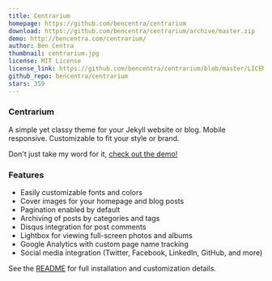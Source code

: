 ```yaml
---
title: Centrarium
homepage: https://github.com/bencentra/centrarium
download: https://github.com/bencentra/centrarium/archive/master.zip
demo: http://bencentra.com/centrarium/
author: Ben Centra
thumbnail: centrarium.jpg
license: MIT License
license_link: https://github.com/bencentra/centrarium/blob/master/LICENSE.md
github_repo: bencentra/centrarium
stars: 359
---
```


### Centrarium

A simple yet classy theme for your Jekyll website or blog. Mobile
responsive. Customizable to fit your style or brand.

Don't just take my word for it, [check out the demo!](http://bencentra.com/centrarium/)

### Features

* Easily customizable fonts and colors
* Cover images for your homepage and blog posts
* Pagination enabled by default
* Archiving of posts by categories and tags
* Disqus integration for post comments
* Lightbox for viewing full-screen photos and albums
* Google Analytics with custom page name tracking
* Social media integration (Twitter, Facebook, LinkedIn, GitHub, and more)

See the [README](https://github.com/bencentra/centrarium/blob/master/README.md)
for full installation and customization details.
